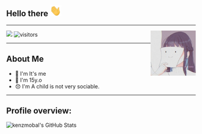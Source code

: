 ## Hello there <img src="https://raw.githubusercontent.com/kenzmobal/kenzmobal/main/assets/wave1.gif" width="30" height="30">
___
<img border=true src="https://raw.githubusercontent.com/kenzmobal/kenzmobal/main/assets/IMG_20201112_031231_558.jpg" width="120" height="120" align="right">

<a href="https://t.me/todayisshitday"> <img src="https://img.shields.io/badge/Telegram-blue?style=social&logo=Telegram" /></a>
![visitors](https://visitor-badge.laobi.icu/badge?page_id=kenzmobal)
___

## **About Me**

- 🌱 I'm It's me
- 🌷 I'm 15y.o 
- 😞 I'm A child is not very sociable.
----
## **Profile overview:**
![kenzmobal's GitHub Stats](https://github-readme-stats.vercel.app/api?username=kenzmobal&show_icons=true)

